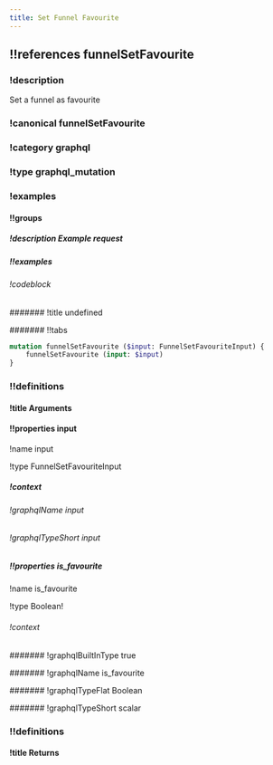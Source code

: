 ```yaml
---
title: Set Funnel Favourite
---
```

## !!references funnelSetFavourite

### !description

Set a funnel as favourite

### !canonical funnelSetFavourite

### !category graphql

### !type graphql_mutation

### !examples

#### !!groups

##### !description Example request

##### !!examples

###### !codeblock

####### !title undefined

####### !!tabs

```graphql !code graphql
mutation funnelSetFavourite ($input: FunnelSetFavouriteInput) {
    funnelSetFavourite (input: $input)
}
```

### !!definitions

#### !title Arguments

#### !!properties input

!name input

!type FunnelSetFavouriteInput



##### !context

###### !graphqlName input

###### !graphqlTypeShort input

##### !!properties is_favourite

!name is\_favourite

!type Boolean!



###### !context

####### !graphqlBuiltInType true

####### !graphqlName is_favourite

####### !graphqlTypeFlat Boolean

####### !graphqlTypeShort scalar

### !!definitions

#### !title Returns
